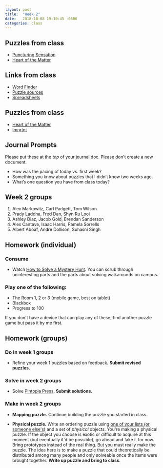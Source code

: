 ```yaml
---
layout: post
title:  "Week 2"
date:   2018-10-08 19:10:45 -0500
categories: class
---
```


## Puzzles from class

* [Puncturing Sensation](https://2017.galacticpuzzlehunt.com/puzzle/3/1.html)
* [Heart of the Matter](/pdf/HeartoftheMatter.pdf)

## Links from class

* [Word Finder](https://www.thewordfinder.com/anagram-solver/)
* [Puzzle sources](https://airtable.com/shrWoeVkouLQEgzfP/tblRxjGRjO0rXIJGA)
* [Spreadsheets](https://docs.google.com/spreadsheets/d/18xebkzSj5kLoaTWOp2X6CCkN64N1xSX3wP3lXcnmy9k/edit?usp=sharing)

## Puzzles from class

* [Heart of the Matter](http://www.shinteki.com/potm/PotM2016.03.448102858.pdf)
* [Imprtnt](/pdf/Imprtnt.pdf)

## Journal Prompts

Please put these at the _top_ of your journal doc. Please don't create a new document.

* How was the pacing of today vs. first week?
* Something you know about puzzles that I didn’t know two weeks ago.
* What’s one question you have from class today?

## Week 2 groups

1. Alex Markowitz, Carl Padgett, Tom Wilson
2. Prady Laddha, Fred Dan, Shyn Ru Looi
3. Ashley Diaz, Jacob Gold, Brendan Sanderson
4. Alex Cantave, Isaac Harris, Pamela Sorrells
5. Albert Aboaf, Andre Dollison, Suhasni Singh

## Homework (individual)

### Consume

* Watch [How to Solve a Mystery Hunt](https://www.youtube.com/watch?v=z9OHLnIEegI). You can scrub through uninteresting parts and the parts about solving walkarounds on campus.

### Play one of the following:

* The Room 1, 2 or 3 (mobile game, best on tablet)
* Blackbox
* Progress to 100

If you don't have a device that can play any of these, find another puzzle game but pass it by me first.

## Homework (groups)

### Do in week 1 groups

* Refine your week 1 puzzles based on feedback. **Submit revised puzzles.**

### Solve in week 2 groups

* Solve [Pintopia Press](/pdf/Pintopia_Press.pdf). **Submit solutions.**

### Make in week 2 groups

* **Mapping puzzle.** Continue building the puzzle you started in class.

* **Physical puzzle.** Write an ordering puzzle using [one of your lists (or someone else's)](/lists) and a set of _physical_ objects. You're making a physical puzzle. If the object you choose is exotic or difficult to acquire at this moment (but eventually it'd be possible), go ahead and fake it for now. Bring prototypes instead of the real thing. But you must really make the puzzle. The idea here is to make a puzzle that could theoretically be distributed among many people and only solveable once the items were brought together. **Write up puzzle and bring to class.**
